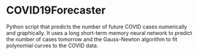 # COVID19Forecaster

Python script that predicts the number of future COVID cases numerically and graphically.
It uses a long short-term memory neural network to predict the number of cases tomorrow and the Gauss-Newton algorithm to fit polynomial curves to the COVID data.
